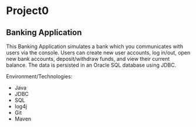# Project0

## Banking Application

This Banking Application simulates a bank which you communicates with users via the console. Users can create new user accounts, log in/out, open new bank accounts, deposit/withdraw funds, and view their current balance. The data is persisted in an Oracle SQL database using JDBC.

Environment/Technologies:
- Java
- JDBC
- SQL
- log4j
- Git
- Maven